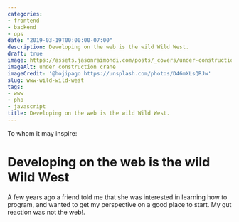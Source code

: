 ```yaml
---
categories:
- frontend
- backend
- ops
date: "2019-03-19T00:00:00-07:00"
description: Developing on the web is the wild Wild West.
draft: true
image: https://assets.jasonraimondi.com/posts/_covers/under-construction.jpg
imageAlt: under construction crane
imageCredit: '@hojipago https://unsplash.com/photos/D46mXLsQRJw'
slug: www-wild-wild-west
tags:
- www
- php
- javascript
title: Developing on the web is the wild Wild West.
---
```

 

To whom it may inspire:

# Developing on the web is the wild Wild West

A few years ago a friend told me that she was interested in learning how to program, and wanted to get my perspective on a good place to start. My gut reaction was not the web!. 
